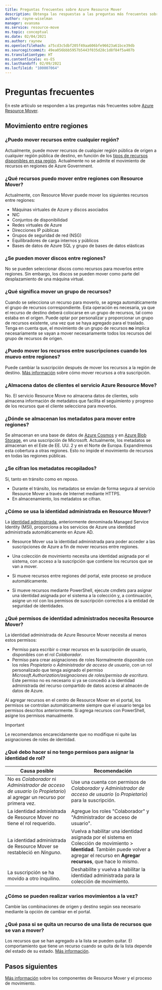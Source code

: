 ```yaml
---
title: Preguntas frecuentes sobre Azure Resource Mover
description: Obtenga las respuestas a las preguntas más frecuentes sobre Azure Resource Mover.
author: rayne-wiselman
manager: evansma
ms.service: resource-move
ms.topic: conceptual
ms.date: 02/04/2021
ms.author: raynew
ms.openlocfilehash: a75cd3c5dbf205f49aa606bfe96623a61bce39db
ms.sourcegitcommit: 49ea056bbb5957b5443f035d28c1d8f84f5a407b
ms.translationtype: HT
ms.contentlocale: es-ES
ms.lasthandoff: 02/09/2021
ms.locfileid: "100007064"
---
```

# <a name="common-questions"></a>Preguntas frecuentes

En este artículo se responden a las preguntas más frecuentes sobre [Azure Resource Mover](overview.md).


## <a name="moving-across-regions"></a>Movimiento entre regiones

### <a name="can-i-move-resources-across-any-regions"></a>¿Puedo mover recursos entre cualquier región?

Actualmente, puede mover recursos de cualquier región pública de origen a cualquier región pública de destino, en función de los [tipos de recursos disponibles en esa región](https://azure.microsoft.com/global-infrastructure/services/). Actualmente no se admite el movimiento de recursos en regiones de Azure Government.

### <a name="what-resources-can-i-move-across-regions-using-resource-mover"></a>¿Qué recursos puedo mover entre regiones con Resource Mover?

Actualmente, con Resource Mover puede mover los siguientes recursos entre regiones:

- Máquinas virtuales de Azure y discos asociados
- NIC
- Conjuntos de disponibilidad 
- Redes virtuales de Azure 
- Direcciones IP públicas
- Grupos de seguridad de red (NSG)
- Equilibradores de carga internos y públicos 
- Bases de datos de Azure SQL y grupo de bases de datos elásticas

### <a name="can-i-move-disks-across-regions"></a>¿Se pueden mover discos entre regiones?

No se pueden seleccionar discos como recursos para moverlos entre regiones. Sin embargo, los discos se pueden mover como parte del desplazamiento de una máquina virtual.

### <a name="what-does-it-mean-to-move-a-resource-group"></a>¿Qué significa mover un grupo de recursos?

Cuando se selecciona un recurso para moverlo, se agrega automáticamente el grupo de recursos correspondiente. Esta operación es necesaria, ya que el recurso de destino deberá colocarse en un grupo de recursos, tal como estaba en el origen. Puede optar por personalizar y proporcionar un grupo de recursos existente, una vez que se haya agregado para el traslado. Tenga en cuenta que, el movimiento de un grupo de recursos **no** implica necesariamente se vayan a mover necesariamente todos los recursos del grupo de recursos de origen.

### <a name="can-i-move-resources-across-subscriptions-when-i-move-them-across-regions"></a>¿Puedo mover los recursos entre suscripciones cuando los muevo entre regiones?

Puede cambiar la suscripción después de mover los recursos a la región de destino. [Más información](../azure-resource-manager/management/move-resource-group-and-subscription.md) sobre cómo mover recursos a otra suscripción. 

### <a name="does-azure-resource-move-service-store-customer-data"></a>¿Almacena datos de clientes el servicio Azure Resource Move? 
No. El servicio Resource Move no almacena datos de clientes, solo almacena información de metadatos que facilita el seguimiento y progreso de los recursos que el cliente selecciona para moverlos.


### <a name="where-is-the-metadata-for-moving-across-regions-stored"></a>¿Dónde se almacenan los metadatos para mover entre regiones?

Se almacenan en una base de datos de [Azure Cosmos](../cosmos-db/database-encryption-at-rest.md) y en [Azure Blob Storage](../storage/common/storage-service-encryption.md), en una suscripción de Microsoft. Actualmente, los metadatos se almacenan en el Este de EE. UU. 2 y en el Norte de Europa. Expandiremos esta cobertura a otras regiones. Esto no impide el movimiento de recursos en todas las regiones públicas.

### <a name="is-the-collected-metadata-encrypted"></a>¿Se cifran los metadatos recopilados?

Sí, tanto en tránsito como en reposo.
- Durante el tránsito, los metadatos se envían de forma segura al servicio Resource Mover a través de Internet mediante HTTPS.
- En almacenamiento, los metadatos se cifran.

### <a name="how-is-managed-identity-used-in-resource-mover"></a>¿Cómo se usa la identidad administrada en Resource Mover?

La [identidad administrada](../active-directory/managed-identities-azure-resources/overview.md), anteriormente denominada Managed Service Identity (MSI), proporciona a los servicios de Azure una identidad administrada automáticamente en Azure AD.
- Resource Mover usa la identidad administrada para poder acceder a las suscripciones de Azure a fin de mover recursos entre regiones.
- Una colección de movimiento necesita una identidad asignada por el sistema, con acceso a la suscripción que contiene los recursos que se van a mover.

- Si mueve recursos entre regiones del portal, este proceso se produce automáticamente.
- Si mueve recursos mediante PowerShell, ejecute cmdlets para asignar una identidad asignada por el sistema a la colección y, a continuación, asigne un rol con los permisos de suscripción correctos a la entidad de seguridad de identidades. 

### <a name="what-managed-identity-permissions-does-resource-mover-need"></a>¿Qué permisos de identidad administrados necesita Resource Mover? 

La identidad administrada de Azure Resource Mover necesita al menos estos permisos: 

- Permiso para escribir o crear recursos en la suscripción de usuario, disponibles con el rol *Colaborador*. 
- Permiso para crear asignaciones de roles Normalmente disponible con los roles *Propietario* o *Administrador de acceso de usuario*, con un rol personalizado que tenga asignado el permiso *Microsoft.Authorization/asignaciones de roles/permiso de escritura*. Este permiso no es necesario si ya se concedió a la identidad administrada del recurso compartido de datos acceso al almacén de datos de Azure. 
 
Al agregar recursos en el centro de Resource Mover en el portal, los permisos se controlan automáticamente siempre que el usuario tenga los permisos descritos anteriormente. Si agrega recursos con PowerShell, asigne los permisos manualmente.

> [!IMPORTANT]
> Le recomendamos encarecidamente que no modifique ni quite las asignaciones de roles de identidad. 

### <a name="what-should-i-do-if-i-dont-have-permissions-to-assign-role-identity"></a>¿Qué debo hacer si no tengo permisos para asignar la identidad de rol?

**Causa posible** | **Recomendación**
--- | ---
No es *Colaborador* ni *Administrador de acceso de usuario* (o *Propietario*) al agregar un recurso por primera vez. | Use una cuenta con permisos de *Colaborador* y *Administrador de acceso de usuario* (o *Propietario*) para la suscripción.
La identidad administrada de Resource Mover no tiene el rol requerido. | Agregue los roles "Colaborador" y "Administrador de acceso de usuario".
La identidad administrada de Resource Mover se restableció en *Ninguno*. | Vuelva a habilitar una identidad asignada por el sistema en Colección de movimiento > **Identidad**. También puede volver a agregar el recurso en **Agregar recursos**, que hace lo mismo.  
La suscripción se ha movido a otro inquilino. | Deshabilite y vuelva a habilitar la identidad administrada para la colección de movimiento.

### <a name="how-can-i-do-multiple-moves-together"></a>¿Cómo se pueden realizar varios movimientos a la vez?

Cambie las combinaciones de origen y destino según sea necesario mediante la opción de cambiar en el portal.

### <a name="what-happens-when-i-remove-a-resource-from-a-list-of-move-resources"></a>¿Qué pasa si se quita un recurso de una lista de recursos que se van a mover?

Los recursos que se han agregado a la lista se pueden quitar. El comportamiento que tiene un recurso cuando se quita de la lista depende del estado de su estado. [Más información](remove-move-resources.md#vm-resource-state-after-removing).



## <a name="next-steps"></a>Pasos siguientes

[Más información](about-move-process.md) sobre los componentes de Resource Mover y el proceso de movimiento.
